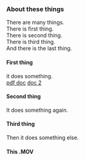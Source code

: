 ### About these things


There are many things.  
There is first thing.  
There is second thing.  
There is third thing.  
And there is the last thing.

 
  
 
#### First thing

it does something.  
[pdf doc](https://github.com/bodichHub/testrun/doc_cloud.pdf)
[doc 2](https://espressif.com/sites/default/files/documentation/esp32-pico-d4_datasheet_en.pdf)

  
#### Second thing

It does something again.




#### Third thing

Then it does something else. 



#### This .MOV
